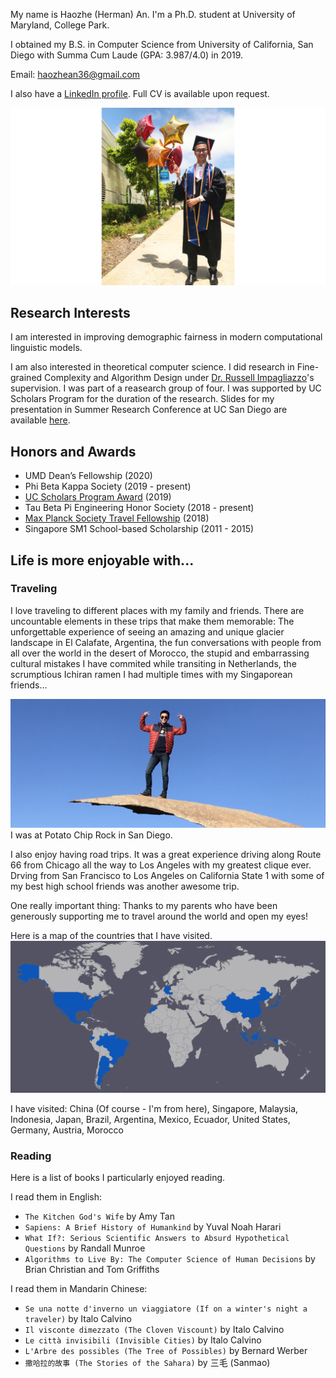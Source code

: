 My name is Haozhe (Herman) An. I'm a Ph.D. student at University of Maryland, College Park. 

I obtained my B.S. in Computer Science from University of California, San Diego with Summa Cum Laude (GPA: 3.987/4.0) in 2019.

Email: haozhean36@gmail.com 

I also have a [LinkedIn profile](https://www.linkedin.com/in/haozhe-an/). Full CV is available upon request.

![grad](IMG_0243.JPG)

## Research Interests
I am interested in improving demographic fairness in modern computational linguistic models.

I am also interested in theoretical computer science. I did research in Fine-grained Complexity and Algorithm Design under [Dr. Russell Impagliazzo](http://cseweb.ucsd.edu/~russell/)'s supervision. I was part of a reasearch group of four. I was supported by UC Scholars Program for the duration of the research. Slides for my presentation in Summer Research Conference at UC San Diego are available [here](https://www.slideshare.net/slideshow/embed_code/key/Hc1Jnnw5Wpx1vp).

## Honors and Awards
- UMD Dean’s Fellowship (2020)
- Phi Beta Kappa Society (2019 - present)
- [UC Scholars Program Award](https://students.ucsd.edu/sponsor/uc-scholars/index.html) (2019)
- Tau Beta Pi Engineering Honor Society (2018 - present)
- [Max Planck Society Travel Fellowship](https://cmmrs2018.mpi-sws.org/) (2018)
- Singapore SM1 School-based Scholarship (2011 - 2015)

## Life is more enjoyable with...
### Traveling 
I love traveling to different places with my family and friends. There are uncountable elements in these trips that make them memorable: The unforgettable experience of seeing an amazing and unique glacier landscape in El Calafate, Argentina, the fun conversations with people from all over the world in the desert of Morocco, the stupid and embarrassing cultural mistakes I have commited while transiting in Netherlands, the scrumptious Ichiran ramen I had multiple times with my Singaporean friends... 

![potatochips](IMG_3446.jpg)
I was at Potato Chip Rock in San Diego.

I also enjoy having road trips. It was a great experience driving along Route 66 from Chicago all the way to Los Angeles with my greatest clique ever. Drving from San Francisco to Los Angeles on California State 1 with some of my best high school friends was another awesome trip.

One really important thing: Thanks to my parents who have been generously supporting me to travel around the world and open my eyes!

Here is a map of the countries that I have visited.
![map](amCharts.png)

I have visited:
China (Of course - I'm from here), Singapore, Malaysia, Indonesia, Japan, Brazil, Argentina, Mexico, Ecuador, United States, Germany, Austria, Morocco

### Reading
Here is a list of books I particularly enjoyed reading.

I read them in English:
- `The Kitchen God's Wife` by Amy Tan
- `Sapiens: A Brief History of Humankind` by Yuval Noah Harari 
- `What If?: Serious Scientific Answers to Absurd Hypothetical Questions` by Randall Munroe 
- `Algorithms to Live By: The Computer Science of Human Decisions` by Brian Christian and Tom Griffiths 


I read them in Mandarin Chinese:
- `Se una notte d'inverno un viaggiatore (If on a winter's night a traveler)` by Italo Calvino
- `Il visconte dimezzato (The Cloven Viscount)` by Italo Calvino
- `Le città invisibili (Invisible Cities)` by Italo Calvino
- `L'Arbre des possibles (The Tree of Possibles)` by Bernard Werber
- `撒哈拉的故事 (The Stories of the Sahara)` by 三毛 (Sanmao)
